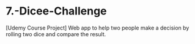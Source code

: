 # 7.-Dicee-Challenge
[Udemy Course Project] Web app to help two people make a decision by rolling two dice and compare the result.
